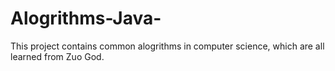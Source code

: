 # Alogrithms-Java-
This project contains common alogrithms in computer science, which are all learned from Zuo God.
